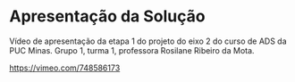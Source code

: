 # Apresentação da Solução

Vídeo de apresentação da etapa 1 do projeto do eixo 2 do curso de ADS da PUC Minas. Grupo 1, turma 1, professora Rosilane Ribeiro da Mota.

https://vimeo.com/748586173
